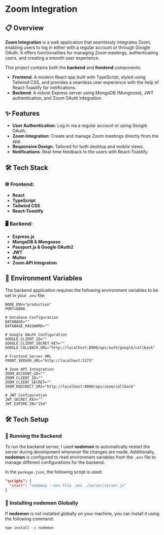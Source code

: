 # Zoom Integration

## 📋 Overview

**Zoom Integration** is a web application that seamlessly integrates Zoom, enabling users to log in either with a regular account or through Google OAuth. It offers functionalities for managing Zoom meetings, authenticating users, and creating a smooth user experience.

This project contains both the **backend** and **frontend** components:

- **Frontend**: A modern React app built with TypeScript, styled using Tailwind CSS, and provides a seamless user experience with the help of React-Toastify for notifications.
- **Backend**: A robust Express server using MongoDB (Mongoose), JWT authentication, and Zoom OAuth integration.

## ✨ Features

- **User Authentication**: Log in via a regular account or using Google OAuth.
- **Zoom Integration**: Create and manage Zoom meetings directly from the app.
- **Responsive Design**: Tailored for both desktop and mobile views.
- **Notifications**: Real-time feedback to the users with React-Toastify.

## 🛠 Tech Stack

### 🌐 Frontend:

- **React**
- **TypeScript**
- **Tailwind CSS**
- **React-Toastify**

### 🖥 Backend:

- **Express.js**
- **MongoDB & Mongoose**
- **Passport.js & Google OAuth2**
- **JWT**
- **Multer**
- **Zoom API Integration**

## 📌 Environment Variables

The backend application requires the following environment variables to be set in your `.env` file:

```env
NODE_ENV="production"
PORT=8000

# Database Configuration
DATABASE=""
DATABASE_PASSWORD=""

# Google OAuth Configuration
GOOGLE_CLIENT_ID=""
GOOGLE_CLIENT_SECRET_KEY=""
GOOGLE_CALLBACK_URL="http://localhost:8000/api/auth/google/callback"

# Frontend Server URL
FRONT_SERVER_URL="http://localhost:5173"

# Zoom API Integration
ZOOM_ACCOUNT_ID=""
ZOOM_CLIENT_ID=""
ZOOM_CLIENT_SECRET=""
ZOOM_REDIRECT_URI="http://localhost:8000/api/zoom/callback"

# JWT Configuration
JWT_SECRET_KEY=""
JWT_EXPIRE_IN="15d"
```

## 🛠 Tech Setup

### 🚀 Running the Backend

To run the backend server, I used **nodemon** to automatically restart the server during development whenever file changes are made. Additionally, **nodemon** is configured to read environment variables from the `.env` file to manage different configurations for the backend.

In the `package.json`, the following script is used:

```json
"scripts": {
  "start": "nodemon --env-file .env ./server/server.js"
}
```

### 🔧 Installing **nodemon** Globally

If **nodemon** is not installed globally on your machine, you can install it using the following command:

```bash
npm install -g nodemon
```
